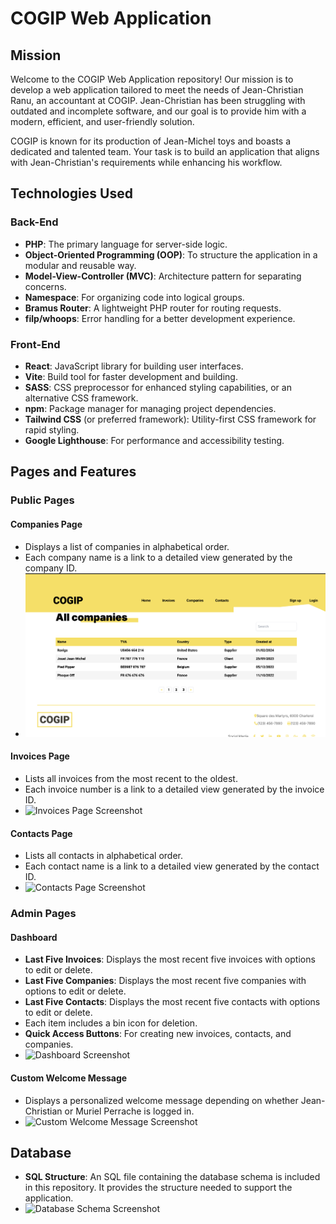 # COGIP Web Application

## Mission

Welcome to the COGIP Web Application repository! Our mission is to develop a web application tailored to meet the needs of Jean-Christian Ranu, an accountant at COGIP. Jean-Christian has been struggling with outdated and incomplete software, and our goal is to provide him with a modern, efficient, and user-friendly solution.

COGIP is known for its production of Jean-Michel toys and boasts a dedicated and talented team. Your task is to build an application that aligns with Jean-Christian's requirements while enhancing his workflow.

## Technologies Used

### Back-End

- **PHP**: The primary language for server-side logic.
- **Object-Oriented Programming (OOP)**: To structure the application in a modular and reusable way.
- **Model-View-Controller (MVC)**: Architecture pattern for separating concerns.
- **Namespace**: For organizing code into logical groups.
- **Bramus Router**: A lightweight PHP router for routing requests.
- **filp/whoops**: Error handling for a better development experience.

### Front-End

- **React**: JavaScript library for building user interfaces.
- **Vite**: Build tool for faster development and building.
- **SASS**: CSS preprocessor for enhanced styling capabilities, or an alternative CSS framework.
- **npm**: Package manager for managing project dependencies.
- **Tailwind CSS** (or preferred framework): Utility-first CSS framework for rapid styling.
- **Google Lighthouse**: For performance and accessibility testing.

## Pages and Features

### Public Pages

#### Companies Page

- Displays a list of companies in alphabetical order.
- Each company name is a link to a detailed view generated by the company ID.
- ![Companies Page Screenshot](<cogip-app/src/assets/screenshot/Capture d’écran 2024-08-07 à 10.58.58.png>)

#### Invoices Page

- Lists all invoices from the most recent to the oldest.
- Each invoice number is a link to a detailed view generated by the invoice ID.
- ![Invoices Page Screenshot](path/to/invoices-page-screenshot.png)

#### Contacts Page

- Lists all contacts in alphabetical order.
- Each contact name is a link to a detailed view generated by the contact ID.
- ![Contacts Page Screenshot](path/to/contacts-page-screenshot.png)

### Admin Pages

#### Dashboard

- **Last Five Invoices**: Displays the most recent five invoices with options to edit or delete.
- **Last Five Companies**: Displays the most recent five companies with options to edit or delete.
- **Last Five Contacts**: Displays the most recent five contacts with options to edit or delete.
- Each item includes a bin icon for deletion.
- **Quick Access Buttons**: For creating new invoices, contacts, and companies.
- ![Dashboard Screenshot](path/to/dashboard-screenshot.png)

#### Custom Welcome Message

- Displays a personalized welcome message depending on whether Jean-Christian or Muriel Perrache is logged in.
- ![Custom Welcome Message Screenshot](path/to/custom-welcome-message-screenshot.png)

## Database

- **SQL Structure**: An SQL file containing the database schema is included in this repository. It provides the structure needed to support the application.
- ![Database Schema Screenshot](path/to/database-schema-screenshot.png)

